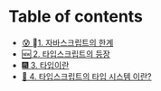 # Table of contents

* [😰 1. 자바스크립트의 한계](README.md)
* [🆕 2. 타입스크립트의 등장](2..md)
* [🎆 3. 타입이란](3..md)
* [🚀 4. 타입스크립트의 타입 시스템 이란?](4..md)
